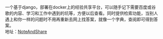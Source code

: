 一个基于django，部署在docker上的经验共享平台，可以随手记下需要百度或谷歌的内容、学习和工作中遇到的坑等，方便以后查看。同时提供检索功能，当别人遇上和你一样的问题时不用再重新去网上找答案，就像一个字典，查阅即可得到答案。<br/>
地址：<a href="http://180.76.99.89">NoteAndShare</a>
